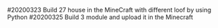 #20200323
  Build 27 house in the MineCraft with different loof by using Python
#20200325
  Build 3 module and upload it in the Minecraft
